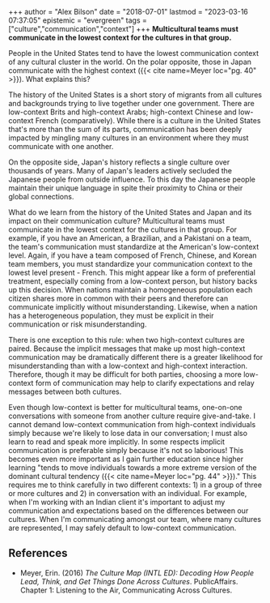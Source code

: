 +++
author = "Alex Bilson"
date = "2018-07-01"
lastmod = "2023-03-16 07:37:05"
epistemic = "evergreen"
tags = ["culture","communication","context"]
+++
**Multicultural teams must communicate in the lowest context for the cultures in that group.**

People in the United States tend to have the lowest communication context of any cultural cluster in the world. On the polar opposite, those in Japan communicate with the highest context ({{< cite name=Meyer loc="pg. 40" >}}). What explains this?

The history of the United States is a short story of migrants from all cultures and backgrounds trying to live together under one government. There are low-context Brits and high-context Arabs; high-context Chinese and low-context French (comparatively). While there is a culture in the United States that's more than the sum of its parts, communication has been deeply impacted by mingling many cultures in an environment where they must communicate with one another.

On the opposite side, Japan's history reflects a single culture over thousands of years. Many of Japan's leaders actively secluded the Japanese people from outside influence. To this day the Japanese people maintain their unique language in spite their proximity to China or their global connections.

What do we learn from the history of the United States and Japan and its impact on their communication culture? Multicultural teams must communicate in the lowest context for the cultures in that group. For example, if you have an American, a Brazilian, and a Pakistani on a team, the team's communication must standardize at the American's low-context level. Again, if you have a team composed of French, Chinese, and Korean team members, you must standardize your communication context to the lowest level present - French. This might appear like a form of preferential treatment, especially coming from a low-context person, but history backs up this decision. When nations maintain a homogeneous population each citizen shares more in common with their peers and therefore can communicate implicitly without misunderstanding. Likewise, when a nation has a heterogeneous population, they must be explicit in their communication or risk misunderstanding.

There is one exception to this rule: when two high-context cultures are paired. Because the implicit messages that make up most high-context communication may be dramatically different there is a greater likelihood for misunderstanding than with a low-context and high-context interaction. Therefore, though it may be difficult for both parties, choosing a more low-context form of communication may help to clarify expectations and relay messages between both cultures.

Even though low-context is better for multicultural teams, one-on-one conversations with someone from another culture require give-and-take. I cannot demand low-context communication from high-context individuals simply because we're likely to lose data in our conversation; I must also learn to read and speak more implicitly. In some respects implicit communication is preferable simply because it's not so laborious! This becomes even more important as I gain further education since higher learning "tends to move individuals towards a more extreme version of the dominant cultural tendency ({{< cite name=Meyer loc="pg. 44" >}})." This requires me to think carefully in two different contexts: 1) in a group of three or more cultures and 2) in conversation with an individual. For example, when I'm working with an Indian client it's important to adjust my communication and expectations based on the differences between our cultures. When I'm communicating amongst our team, where many cultures are represented, I may safely default to low-context communication.

## References

- Meyer, Erin. (2016) _The Culture Map (INTL ED): Decoding How People Lead, Think, and Get Things Done Across Cultures_. PublicAffairs. Chapter 1: Listening to the Air, Communicating Across Cultures.
